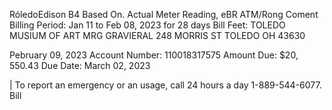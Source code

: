 RóledoEdison
B4 Based On. Actual Meter Reading, eBR
ATM/Rong Coment
Billing Period: Jan 11 to Feb 08, 2023 for 28 days
Bill Feet: TOLEDO MUSIUM OF ART
MRG GRAVIERAL
248 MORRIS ST
TOLEDO OH 43630

Pebruary 09, 2023
Account Number: 110018317575
Amount Due: $\$ 20,550.43$
Due Date: March 02, 2023

| To report an emergency or an usage, call 24 hours a day 1-889-544-6077. <br> Bill

